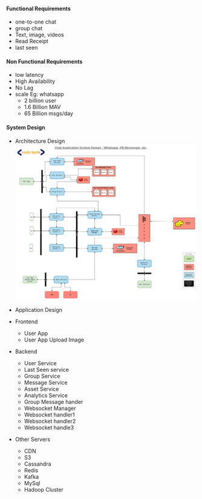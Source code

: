 
#### Functional Requirements
* one-to-one chat
* group chat
* Text, image, videos
* Read Receipt
* last seen

#### Non Functional Requirements
* low latency
* High Availability
* No Lag
* scale Eg: whatsapp
  * 2 billion user
  * 1.6 Billion MAV
  * 65 Billion msgs/day

#### System Design

* Architecture Design
![Architecture Design](Chat_System_design.png)


* Application Design

* Frontend
  * User App
  * User App Upload Image
* Backend
  * User Service
  * Last Seen service
  * Group Service
  * Message Service
  * Asset Service
  * Analytics Service
  * Group Message hander
  * Websocket Manager
  * Websocket handler1
  * Websocket handler2
  * Websocket handle3

* Other Servers
  * CDN
  * S3
  * Cassandra
  * Redis
  * Kafka
  * MySql
  * Hadoop Cluster

